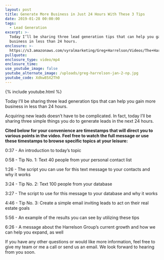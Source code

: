 ```yaml
---
layout: post
title: Generate More Business in Just 24 Hours With These 3 Tips
date: 2019-01-28 00:00:00
tags:
  - Lead Generation
excerpt: >-
  Today I’ll be sharing three lead generation tips that can help you gain more
  business in less than 24 hours.
enclosure: >-
  https://s3.amazonaws.com/vyralmarketing/Greg+Harrelson/Videos/The+Harrelson+Group+-+Generate+More+Business+in+Just+24+Hours+With+These+3+Tips.mp4
pullquote:
enclosure_type: video/mp4
enclosure_time:
use_youtube_image: false
youtube_alternate_image: /uploads/greg-harrelson-jan-2-np.jpg
youtube_code: Xdkw85X2Th0
---
```


{% include youtube.html %}

Today I’ll be sharing three lead generation tips that can help you gain more business in less than 24 hours.

Acquiring new leads doesn’t have to be complicated. In fact, today I’ll be sharing three simple things you do to generate leads in the next 24 hours.

**Cited below for your convenience are timestamps that will direct you to various points in the video. Feel free to watch the full message or use these timestamps to browse specific topics at your leisure:**

0:37 - An introduction to today’s topic

0:58 - Tip No. 1: Text 40 people from your personal contact list

1:26 - The script you can use for this text message to your contacts and why it works

3:24 - Tip No. 2: Text 100 people from your database

3:27 - The script to use for this message to your database and why it works

4:46 - Tip No. 3: Create a simple email inviting leads to act on their real estate goals

5:56 - An example of the results you can see by utilizing these tips

6:26 - A message about the Harrelson Group’s current growth and how we can help you expand, as well

If you have any other questions or would like more information, feel free to give my team or me a call or send us an email. We look forward to hearing from you soon.